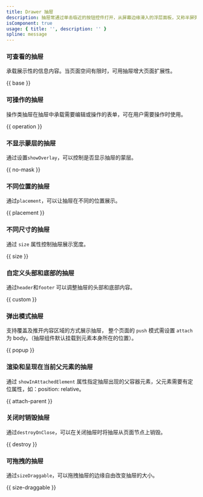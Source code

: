 ```yaml
---
title: Drawer 抽屉
description: 抽屉常通过单击临近的按钮控件打开，从屏幕边缘滑入的浮层面板，又称半屏弹窗。
isComponent: true
usage: { title: '', description: '' }
spline: message
---
```


### 可查看的抽屉

承载展示性的信息内容。当页面空间有限时，可用抽屉增大页面扩展性。

{{ base }}

### 可操作的抽屉

操作类抽屉在抽屉中承载需要编辑或操作的表单，可在用户需要操作时使用。

{{ operation }}

### 不显示蒙层的抽屉

通过设置`showOverlay`，可以控制是否显示抽屉的蒙层。

{{ no-mask }}

### 不同位置的抽屉

通过`placement`，可以让抽屉在不同的位置展示。

{{ placement }}

### 不同尺寸的抽屉

通过 `size` 属性控制抽屉展示宽度。

{{ size }}

### 自定义头部和底部的抽屉

通过`header`和`footer` 可以调整抽屉的头部和底部内容。

{{ custom }}

### 弹出模式抽屉

支持覆盖及推开内容区域的方式展示抽屉，
整个页面的 `push` 模式需设置 `attach` 为 body。（抽屉组件默认挂载到元素本身所在的位置）。

{{ popup }}

### 渲染和呈现在当前父元素的抽屉

通过 `showInAttachedElement` 属性指定抽屉出现的父容器元素，父元素需要有定位属性，如：position: relative。

{{ attach-parent }}

### 关闭时销毁抽屉

通过`destroyOnClose`，可以在关闭抽屉时将抽屉从页面节点上销毁。

{{ destroy }}

### 可拖拽的抽屉

通过`sizeDraggable`，可以拖拽抽屉的边缘自由改变抽屉的大小。

{{ size-draggable }}
